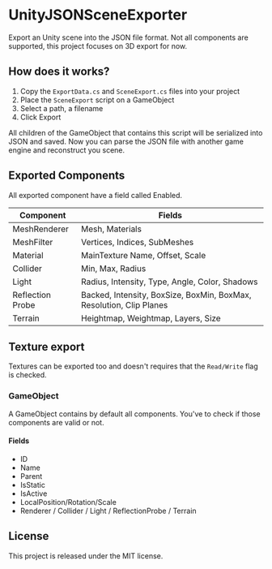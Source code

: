 # UnityJSONSceneExporter
Export an Unity scene into the JSON file format. Not all components are supported, this project focuses on 3D export for now.

## How does it works?
1. Copy the `ExportData.cs` and `SceneExport.cs` files into your project
2. Place the `SceneExport` script on a GameObject
3. Select a path, a filename
4. Click Export

All children of the GameObject that contains this script will be serialized into JSON and saved.
Now you can parse the JSON file with another game engine and reconstruct you scene.

## Exported Components

All exported component have a field called Enabled.

| Component | Fields |
|-----------|--------|
| MeshRenderer | Mesh, Materials |
| MeshFilter | Vertices, Indices, SubMeshes |
| Material | MainTexture Name, Offset, Scale |
| Collider | Min, Max, Radius |
| Light | Radius, Intensity, Type, Angle, Color, Shadows |
| Reflection Probe | Backed, Intensity, BoxSize, BoxMin, BoxMax, Resolution, Clip Planes |
| Terrain | Heightmap, Weightmap, Layers, Size |

## Texture export
Textures can be exported too and doesn't requires that the `Read/Write` flag is checked.

### GameObject
A GameObject contains by default all components. You've to check if those components are valid or not.

#### Fields
- ID
- Name
- Parent
- IsStatic
- IsActive
- LocalPosition/Rotation/Scale
- Renderer / Collider / Light / ReflectionProbe / Terrain

## License
This project is released under the MIT license.
